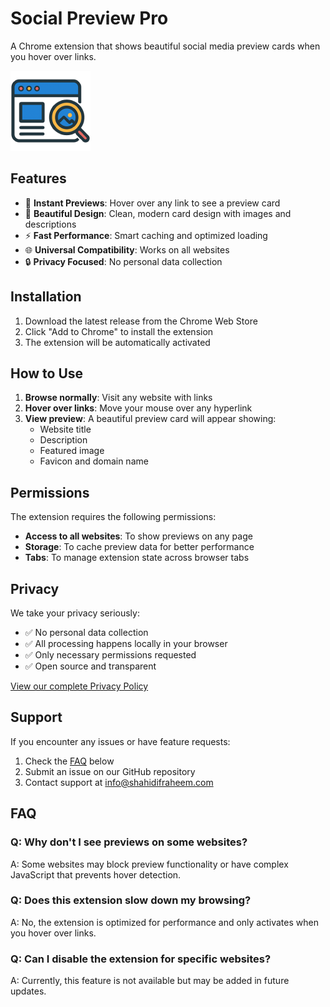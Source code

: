# Social Preview Pro

A Chrome extension that shows beautiful social media preview cards when you hover over links.

![Social Preview Pro](icons/icon128.png)

## Features

- 🚀 **Instant Previews**: Hover over any link to see a preview card
- 🎨 **Beautiful Design**: Clean, modern card design with images and descriptions
- ⚡ **Fast Performance**: Smart caching and optimized loading
- 🌐 **Universal Compatibility**: Works on all websites
- 🔒 **Privacy Focused**: No personal data collection

## Installation

1. Download the latest release from the Chrome Web Store
2. Click "Add to Chrome" to install the extension
3. The extension will be automatically activated

## How to Use

1. **Browse normally**: Visit any website with links
2. **Hover over links**: Move your mouse over any hyperlink
3. **View preview**: A beautiful preview card will appear showing:
   - Website title
   - Description
   - Featured image
   - Favicon and domain name

## Permissions

The extension requires the following permissions:

- **Access to all websites**: To show previews on any page
- **Storage**: To cache preview data for better performance
- **Tabs**: To manage extension state across browser tabs

## Privacy

We take your privacy seriously:

- ✅ No personal data collection
- ✅ All processing happens locally in your browser
- ✅ Only necessary permissions requested
- ✅ Open source and transparent

[View our complete Privacy Policy](https://shahidifraheem.github.io/social-preview/privacy-policy.html)

## Support

If you encounter any issues or have feature requests:

1. Check the [FAQ](#faq) below
2. Submit an issue on our GitHub repository
3. Contact support at info@shahidifraheem.com

## FAQ

### Q: Why don't I see previews on some websites?
A: Some websites may block preview functionality or have complex JavaScript that prevents hover detection.

### Q: Does this extension slow down my browsing?
A: No, the extension is optimized for performance and only activates when you hover over links.

### Q: Can I disable the extension for specific websites?
A: Currently, this feature is not available but may be added in future updates.